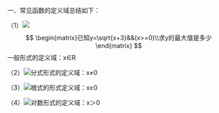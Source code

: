 一、常见函数的定义域总结如下：

（1）![](https://wkrtcs.bdimg.com/rtcs/image?w=107.86666666667&md5sum=79eb1806f47794a099d5c69dc9b412df&sign=3dd88fc335&rtcs_flag=1&rtcs_ver=3&l=webapp&bucketNum=167&ipr=%7B%22c%22%3A%22word%2Fmedia%2Fimage1.png%22%2C%22dataType%22%3A%22gif%22%2C%22h%22%3A47.466666666667%2C%22t%22%3A%22img%22%2C%22w%22%3A107.86666666667%7D)
$$ \begin{matrix}已知y=\sqrt{x+3}&&(x>=0)\\求y的最大值是多少 \end{matrix} $$
一般形式的定义域：x∈R

（2）![](https://wkrtcs.bdimg.com/rtcs/image?w=41&md5sum=79eb1806f47794a099d5c69dc9b412df&sign=3dd88fc335&rtcs_flag=1&rtcs_ver=3&l=webapp&bucketNum=167&ipr=%7B%22c%22%3A%22word%2Fmedia%2Fimage2.png%22%2C%22dataType%22%3A%22gif%22%2C%22h%22%3A39.933333333333%2C%22t%22%3A%22img%22%2C%22w%22%3A41%7D)分式形式的定义域：x≠0

（3）![](https://wkrtcs.bdimg.com/rtcs/image?w=51.8&md5sum=79eb1806f47794a099d5c69dc9b412df&sign=3dd88fc335&rtcs_flag=1&rtcs_ver=3&l=webapp&bucketNum=167&ipr=%7B%22c%22%3A%22word%2Fmedia%2Fimage3.png%22%2C%22dataType%22%3A%22gif%22%2C%22h%22%3A23.733333333333%2C%22t%22%3A%22img%22%2C%22w%22%3A51.8%7D)根式的形式定义域：x≥0

（4）![](https://wkrtcs.bdimg.com/rtcs/image?w=69.066666666667&md5sum=79eb1806f47794a099d5c69dc9b412df&sign=3dd88fc335&rtcs_flag=1&rtcs_ver=3&l=webapp&bucketNum=167&ipr=%7B%22c%22%3A%22word%2Fmedia%2Fimage4.png%22%2C%22dataType%22%3A%22gif%22%2C%22h%22%3A23.733333333333%2C%22t%22%3A%22img%22%2C%22w%22%3A69.066666666667%7D)对数形式的定义域：x＞0